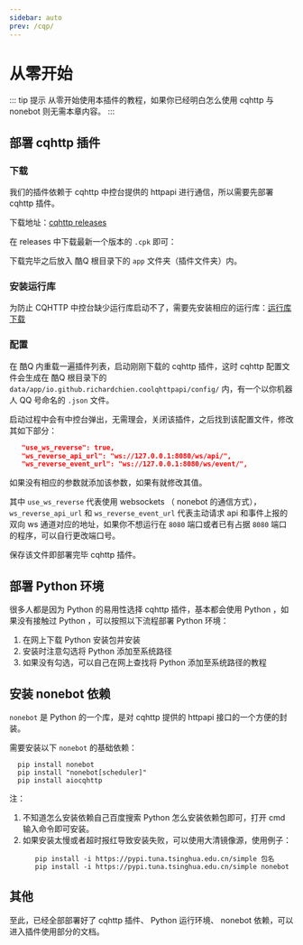 ```yaml
---
sidebar: auto
prev: /cqp/
---
```


# 从零开始

::: tip 提示
从零开始使用本插件的教程，如果你已经明白怎么使用 cqhttp 与 nonebot 则无需本章内容。
:::

## 部署 cqhttp 插件
### 下载
我们的插件依赖于 cqhttp 中控台提供的 httpapi 进行通信，所以需要先部署 cqhttp 插件。

下载地址：[cqhttp releases](https://github.com/richardchien/coolq-http-api/releases)

在 releases 中下载最新一个版本的 `.cpk` 即可：
<img :src="$withBase('/cqhttp_releases.jpg')" class="my-img">

下载完毕之后放入 酷Q 根目录下的 `app` 文件夹（插件文件夹）内。

### 安装运行库

为防止 CQHTTP 中控台缺少运行库启动不了，需要先安装相应的运行库：[运行库下载](https://aka.ms/vs/16/release/vc_redist.x86.exe)

### 配置
在 酷Q 内重载一遍插件列表，启动刚刚下载的 cqhttp 插件，这时 cqhttp 配置文件会生成在 酷Q 根目录下的 `data/app/io.github.richardchien.coolqhttpapi/config/` 内，有一个以你机器人 QQ 号命名的 `.json` 文件。

启动过程中会有中控台弹出，无需理会，关闭该插件，之后找到该配置文件，修改其如下部分：
```json
   "use_ws_reverse": true,
   "ws_reverse_api_url": "ws://127.0.0.1:8080/ws/api/",
   "ws_reverse_event_url": "ws://127.0.0.1:8080/ws/event/",
```

如果没有相应的参数就添加该参数，如果有就修改其值。

其中 `use_ws_reverse` 代表使用 websockets （ nonebot 的通信方式），`ws_reverse_api_url` 和 `ws_reverse_event_url` 代表主动请求 api 和事件上报的双向 ws 通道对应的地址，如果你不想运行在 `8080` 端口或者已有占据 `8080` 端口的程序，可以自行更改端口号。

保存该文件即部署完毕 cqhttp 插件。

## 部署 Python 环境
很多人都是因为 Python 的易用性选择 cqhttp 插件，基本都会使用 Python ，如果没有接触过 Python ，可以按照以下流程部署 Python 环境：
1. 在网上下载 Python 安装包并安装
2. 安装时注意勾选将 Python 添加至系统路径
3. 如果没有勾选，可以自己在网上查找将 Python 添加至系统路径的教程

## 安装 nonebot 依赖
 `nonebot` 是 Python 的一个库，是对 cqhttp 提供的 httpapi 接口的一个方便的封装。

 需要安装以下 `nonebot` 的基础依赖：
 ```shell
   pip install nonebot
   pip install "nonebot[scheduler]"
   pip install aiocqhttp
 ```

注：
1. 不知道怎么安装依赖自己百度搜索 Python 怎么安装依赖包即可，打开 cmd 输入命令即可安装。
2. 如果安装太慢或者超时报红导致安装失败，可以使用大清镜像源，使用例子：
   ```shell
      pip install -i https://pypi.tuna.tsinghua.edu.cn/simple 包名
      pip install -i https://pypi.tuna.tsinghua.edu.cn/simple nonebot
   ```

## 其他
至此，已经全部部署好了 cqhttp 插件、 Python 运行环境、 nonebot 依赖，可以进入插件使用部分的文档。